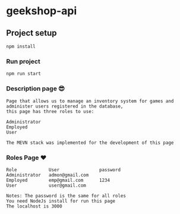# geekshop-api

## Project setup
```
npm install
```

### Run project
```
npm run start
```
### Description page 😎  

```
Page that allows us to manage an inventory system for games and administer users registered in the database,
this page has three roles to use:

Administrator 
Employed
User

The MEVN stack was implemented for the development of this page
```
### Roles Page ❤ 

```
Role            User               password
Administrator   admon@gmail.com
Employed        emp@gmail.com      1234
User            user@gmail.com

Notes: The password is the same for all roles 
You need NodeJs install for run this page
The localhost is 3000
```

